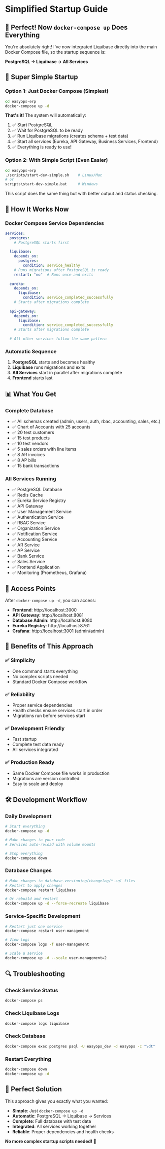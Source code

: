 # Simplified Startup Guide

## 🎯 **Perfect! Now `docker-compose up` Does Everything**

You're absolutely right! I've now integrated Liquibase directly into the main Docker Compose file, so the startup sequence is:

**PostgreSQL → Liquibase → All Services**

## 🚀 **Super Simple Startup**

### Option 1: Just Docker Compose (Simplest)
```bash
cd easyops-erp
docker-compose up -d
```

**That's it!** The system will automatically:
1. ✅ Start PostgreSQL
2. ✅ Wait for PostgreSQL to be ready
3. ✅ Run Liquibase migrations (creates schema + test data)
4. ✅ Start all services (Eureka, API Gateway, Business Services, Frontend)
5. ✅ Everything is ready to use!

### Option 2: With Simple Script (Even Easier)
```bash
cd easyops-erp
./scripts/start-dev-simple.sh    # Linux/Mac
# or
scripts\start-dev-simple.bat     # Windows
```

This script does the same thing but with better output and status checking.

## 🔧 **How It Works Now**

### Docker Compose Service Dependencies
```yaml
services:
  postgres:
    # PostgreSQL starts first
    
  liquibase:
    depends_on:
      postgres:
        condition: service_healthy
    # Runs migrations after PostgreSQL is ready
    restart: "no"  # Runs once and exits
    
  eureka:
    depends_on:
      liquibase:
        condition: service_completed_successfully
    # Starts after migrations complete
    
  api-gateway:
    depends_on:
      liquibase:
        condition: service_completed_successfully
    # Starts after migrations complete
    
  # All other services follow the same pattern
```

### Automatic Sequence
1. **PostgreSQL** starts and becomes healthy
2. **Liquibase** runs migrations and exits
3. **All Services** start in parallel after migrations complete
4. **Frontend** starts last

## 📊 **What You Get**

### Complete Database
- ✅ All schemas created (admin, users, auth, rbac, accounting, sales, etc.)
- ✅ Chart of Accounts with 25 accounts
- ✅ 20 test customers
- ✅ 15 test products
- ✅ 10 test vendors
- ✅ 5 sales orders with line items
- ✅ 8 AR invoices
- ✅ 8 AP bills
- ✅ 15 bank transactions

### All Services Running
- ✅ PostgreSQL Database
- ✅ Redis Cache
- ✅ Eureka Service Registry
- ✅ API Gateway
- ✅ User Management Service
- ✅ Authentication Service
- ✅ RBAC Service
- ✅ Organization Service
- ✅ Notification Service
- ✅ Accounting Service
- ✅ AR Service
- ✅ AP Service
- ✅ Bank Service
- ✅ Sales Service
- ✅ Frontend Application
- ✅ Monitoring (Prometheus, Grafana)

## 🔗 **Access Points**

After `docker-compose up -d`, you can access:

- **Frontend**: http://localhost:3000
- **API Gateway**: http://localhost:8081
- **Database Admin**: http://localhost:8080
- **Eureka Registry**: http://localhost:8761
- **Grafana**: http://localhost:3001 (admin/admin)

## 🎉 **Benefits of This Approach**

### ✅ **Simplicity**
- One command starts everything
- No complex scripts needed
- Standard Docker Compose workflow

### ✅ **Reliability**
- Proper service dependencies
- Health checks ensure services start in order
- Migrations run before services start

### ✅ **Development Friendly**
- Fast startup
- Complete test data ready
- All services integrated

### ✅ **Production Ready**
- Same Docker Compose file works in production
- Migrations are version controlled
- Easy to scale and deploy

## 🛠️ **Development Workflow**

### Daily Development
```bash
# Start everything
docker-compose up -d

# Make changes to your code
# Services auto-reload with volume mounts

# Stop everything
docker-compose down
```

### Database Changes
```bash
# Make changes to database-versioning/changelog/*.sql files
# Restart to apply changes
docker-compose restart liquibase

# Or rebuild and restart
docker-compose up -d --force-recreate liquibase
```

### Service-Specific Development
```bash
# Restart just one service
docker-compose restart user-management

# View logs
docker-compose logs -f user-management

# Scale a service
docker-compose up -d --scale user-management=2
```

## 🔍 **Troubleshooting**

### Check Service Status
```bash
docker-compose ps
```

### Check Liquibase Logs
```bash
docker-compose logs liquibase
```

### Check Database
```bash
docker-compose exec postgres psql -U easyops_dev -d easyops -c "\dt"
```

### Restart Everything
```bash
docker-compose down
docker-compose up -d
```

## 🎯 **Perfect Solution**

This approach gives you exactly what you wanted:
- **Simple**: Just `docker-compose up -d`
- **Automatic**: PostgreSQL → Liquibase → Services
- **Complete**: Full database with test data
- **Integrated**: All services working together
- **Reliable**: Proper dependencies and health checks

**No more complex startup scripts needed!** 🎉
